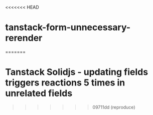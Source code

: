<<<<<<< HEAD
# tanstack-form-unnecessary-rerender
=======
# Tanstack Solidjs - updating fields triggers reactions 5 times in unrelated fields
>>>>>>> 09711dd (reproduce)
